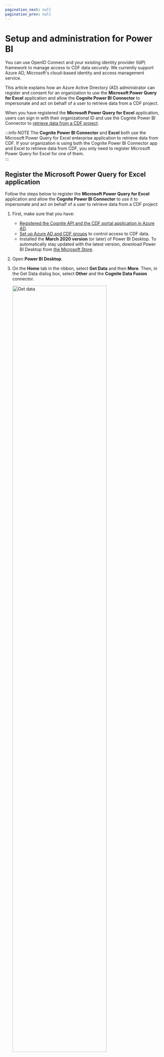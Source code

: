 ```yaml
---
pagination_next: null
pagination_prev: null
---
```


# Setup and administration for Power BI

You can use OpenID Connect and your existing identity provider (IdP) framework to manage access to CDF data securely. We currently support Azure AD, Microsoft's cloud-based identity and access management service.

This article explains how an Azure Active Directory (AD) administrator can register and consent for an organization to use the **Microsoft Power Query for Excel** application and allow the **Cognite Power BI Connector** to impersonate and act on behalf of a user to retrieve data from a CDF project.

When you have registered the **Microsoft Power Query for Excel** application, users can sign in with their organizational ID and use the Cognite Power BI Connector to [retrieve data from a CDF project](retrieve_data_from_cdf.md).

:::info NOTE
The **Cognite Power BI Connector** and **Excel** both use the Microsoft Power Query for Excel enterprise application to retrieve data from CDF. If your organization is using both the Cognite Power BI Connector app and Excel to retrieve data from CDF, you only need to register Microsoft Power Query for Excel for one of them.  
:::

## Register the **Microsoft Power Query for Excel** application

Follow the steps below to register the **Microsoft Power Query for Excel** application and allow the **Cognite Power BI Connector** to use it to impersonate and act on behalf of a user to retrieve data from a CDF project:

1.  First, make sure that you have:

    - [Registered the Cognite API and the CDF portal application in Azure AD](../../../access/guides/configure_cdf_azure_oidc.md).
    - [Set up Azure AD and CDF groups](../../../access/guides/create_groups_oidc.md) to control access to CDF data.
    - Installed the **March 2020 version** (or later) of Power BI Desktop. To automatically stay updated with the latest version, download Power BI Desktop from [the Microsoft Store](https://go.microsoft.com/fwlink/?linkid=2101122).

1.  Open **Power BI Desktop**.

1.  On the **Home** tab in the ribbon, select **Get Data** and then **More**. Then, in the Get Data dialog box, select **Other** and the **Cognite Data Fusion** connector.

    <img className="screenshot" src="https://apps-cdn.cogniteapp.com/@cognite/docs-portal-images/1.0.0/images/cdf/dashboards/powerbi/get_data.png" alt="Get data" width="80%"/>

1.  Enter the CDF project that you want to connect to, for example, **publicdata**.
    <img className="screenshot" src="https://apps-cdn.cogniteapp.com/@cognite/docs-portal-images/1.0.0/images/cdf/dashboards/powerbi/project.png" alt="Project" width="60%"/>

    **Optional**: If the CDF project is on a custom cluster, set the CDF Environment to the URL of the API server for the cluster. If you're not sure, leave the field blank.

    :::info NOTE

    If you need to sign in to Azure AD as a **guest user**, specify your Azure AD tenant:
    <img className="screenshot" src="https://apps-cdn.cogniteapp.com/@cognite/docs-portal-images/1.0.0/images/cdf/dashboards/powerbi/sign_in_guest.png" alt="Sign in guest" width="60%"/>

    :::

1.  In the Authentication dialog, select **Organizational account**, and then **Sign in**.

    <img className="screenshot" src="https://apps-cdn.cogniteapp.com/@cognite/docs-portal-images/1.0.0/images/cdf/dashboards/powerbi/sign_in.png" alt="Sign in " width="60%"/>

1.  Sign in with an **Azure AD admin** account, then review and consent to the permission request on behalf of your organization, and select **Accept**.
    <img className="screenshot" src="https://apps-cdn.cogniteapp.com/@cognite/docs-portal-images/1.0.0/images/cdf/dashboards/powerbi/admin_consent.png" alt="Admin consent" width="40%"/>

1.  The **Microsoft Power Query for Excel** application has now been registered in Azure AD. To test that the connection is working, select **Connect**.

    <img className="screenshot" src="https://apps-cdn.cogniteapp.com/@cognite/docs-portal-images/1.0.0/images/cdf/dashboards/powerbi/connect.png" alt="Connect" width="60%"/>

1.  In the Navigator, you should see the tables and data you have access to in CDF.
    <img className="screenshot" src="https://apps-cdn.cogniteapp.com/@cognite/docs-portal-images/1.0.0/images/cdf/dashboards/powerbi/navigator_verify.png" alt="Navigator" width="60%"/>

1.  **Verify** that the configuration is successful: Sign in to Power BI Desktop with a non-admin identity to confirm that regular users in your Azure AD can sign in and [retrieve data from the CDF project](retrieve_data_from_cdf.md).
